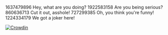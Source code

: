 1637479896	Hey, what are you doing?
1922583158	Are you being serious?
860636713	Cut it out, asshole!
727299385	Oh, you think you're funny!
1224334179	We got a joker here!



[![Crowdin](https://badges.crowdin.net/traduo-anno-2205/localized.svg)](https://crowdin.com/project/traduo-anno-2205)
